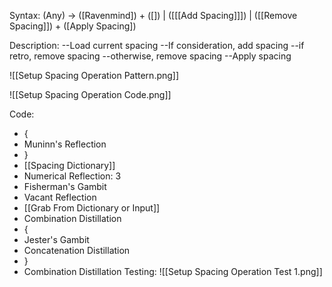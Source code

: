 Syntax:
(Any) -> (\[Ravenmind]) + (\[]) | (\[[[Add Spacing]]]) | (\[[Remove Spacing]]) + (\[Apply Spacing])

Description:
\--Load current spacing
\--If consideration, add spacing
\--if retro, remove spacing
\--otherwise, remove spacing
\--Apply spacing

![[Setup Spacing Operation Pattern.png]]

![[Setup Spacing Operation Code.png]]

Code:
* {
* 	Muninn's Reflection
* }
* [[Spacing Dictionary]]
* Numerical Reflection: 3
* Fisherman's Gambit
* Vacant Reflection
* [[Grab From Dictionary or Input]]
* Combination Distillation
* {
* 	Jester's Gambit
* 	Concatenation Distillation
* }
* Combination Distillation
Testing:
![[Setup Spacing Operation Test 1.png]]